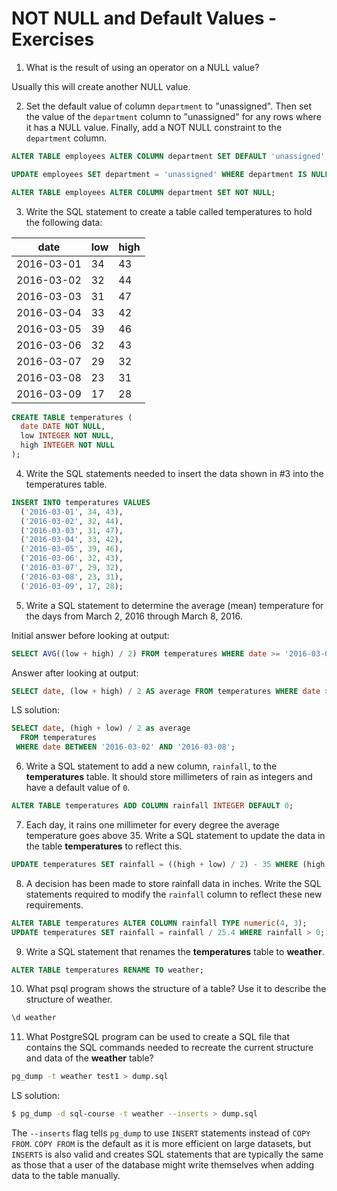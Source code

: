 # NOT NULL and Default Values - Exercises

1. What is the result of using an operator on a NULL value?

Usually this will create another NULL value.

2. Set the default value of column `department` to "unassigned". Then set the value of the `department` column to "unassigned" for any rows where it has a NULL value. Finally, add a NOT NULL constraint to the `department` column.

```sql
ALTER TABLE employees ALTER COLUMN department SET DEFAULT 'unassigned';

UPDATE employees SET department = 'unassigned' WHERE department IS NULL;

ALTER TABLE employees ALTER COLUMN department SET NOT NULL;
```

3. Write the SQL statement to create a table called temperatures to hold the following data:

| date | low  | high |
|----|----|----|
| 2016-03-01 | 34 | 43 |
| 2016-03-02 | 32 | 44 |
| 2016-03-03 | 31 | 47 |
| 2016-03-04 | 33 | 42 |
| 2016-03-05 | 39 | 46 |
| 2016-03-06 | 32 | 43 |
| 2016-03-07 | 29 | 32 |
| 2016-03-08 | 23 | 31 |
| 2016-03-09 | 17 | 28 |

```sql
CREATE TABLE temperatures (
  date DATE NOT NULL,
  low INTEGER NOT NULL,
  high INTEGER NOT NULL
);
```

4. Write the SQL statements needed to insert the data shown in #3 into the temperatures table.

```sql
INSERT INTO temperatures VALUES
  ('2016-03-01', 34, 43),
  ('2016-03-02', 32, 44),
  ('2016-03-03', 31, 47),
  ('2016-03-04', 33, 42),
  ('2016-03-05', 39, 46),
  ('2016-03-06', 32, 43),
  ('2016-03-07', 29, 32),
  ('2016-03-08', 23, 31),
  ('2016-03-09', 17, 28);
```

5. Write a SQL statement to determine the average (mean) temperature for the days from March 2, 2016 through March 8, 2016.

Initial answer before looking at output:

```sql
SELECT AVG((low + high) / 2) FROM temperatures WHERE date >= '2016-03-02' AND date <= '2016-03-08';
```

Answer after looking at output:

```sql
SELECT date, (low + high) / 2 AS average FROM temperatures WHERE date >= '2016-03-02' AND date <= '2016-03-08';
```

LS solution:

```sql
SELECT date, (high + low) / 2 as average
  FROM temperatures
 WHERE date BETWEEN '2016-03-02' AND '2016-03-08';
```

6. Write a SQL statement to add a new column, `rainfall`, to the **temperatures** table. It should store millimeters of rain as integers and have a default value of `0`.

```sql
ALTER TABLE temperatures ADD COLUMN rainfall INTEGER DEFAULT 0;
```

7. Each day, it rains one millimeter for every degree the average temperature goes above 35. Write a SQL statement to update the data in the table **temperatures** to reflect this.

```sql
UPDATE temperatures SET rainfall = ((high + low) / 2) - 35 WHERE (high + low) / 2 > 35;
```

8. A decision has been made to store rainfall data in inches. Write the SQL statements required to modify the `rainfall` column to reflect these new requirements.

```sql
ALTER TABLE temperatures ALTER COLUMN rainfall TYPE numeric(4, 3);
UPDATE temperatures SET rainfall = rainfall / 25.4 WHERE rainfall > 0;
```

9. Write a SQL statement that renames the **temperatures** table to **weather**.

```sql
ALTER TABLE temperatures RENAME TO weather;
```

10. What psql program shows the structure of a table? Use it to describe the structure of weather.

```sql
\d weather
```

11. What PostgreSQL program can be used to create a SQL file that contains the SQL commands needed to recreate the current structure and data of the **weather** table?

```bash
pg_dump -t weather test1 > dump.sql
```

LS solution:

```bash
$ pg_dump -d sql-course -t weather --inserts > dump.sql
```

The `--inserts` flag tells `pg_dump` to use `INSERT` statements instead of `COPY FROM`. `COPY FROM` is the default as it is more efficient on large datasets, but `INSERTS` is also valid and creates SQL statements that are typically the same as those that a user of the database might write themselves when adding data to the table manually.
